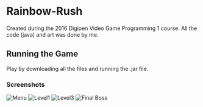 # Rainbow-Rush
Created during the 2016 Digipen Video Game Programming 1 course.
All the code (java) and art was done by me.
## Running the Game
Play by downloading all the files and running the .jar file.
### Screenshots
![Menu](https://user-images.githubusercontent.com/30161786/34464932-69052760-ee4b-11e7-89e1-d77db781e039.JPG)
![Level1](https://user-images.githubusercontent.com/30161786/34464933-6a240382-ee4b-11e7-97aa-e834df38476b.JPG)
![Level3](https://user-images.githubusercontent.com/30161786/34464934-70c761e8-ee4b-11e7-8713-a1f79b13a10d.JPG)
![Final Boss](https://user-images.githubusercontent.com/30161786/34464935-7709b61e-ee4b-11e7-9c5b-078f061b30df.JPG)
